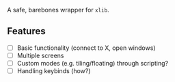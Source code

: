 A safe, barebones wrapper for `xlib`.

## Features
- [ ] Basic functionality (connect to X, open windows)
- [ ] Multiple screens
- [ ] Custom modes (e.g. tiling/floating) through scripting?
- [ ] Handling keybinds (how?)
